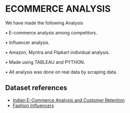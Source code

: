 
# ECOMMERCE ANALYSIS

We have made the following Analysis


• E-commerce analysis among competitors.

• Influencer analysis.

• Amazon, Myntra and Flipkart individual analysis.

• Made using TABLEAU and PYTHON.

• All analysis was done on real data by scraping data.




## Dataset references 

 - [Indian E-Commerce Analysis and Customer Retention](https://www.kaggle.com/smokingkrils/indian-e-commerce-analysis-and-customer-retention/data)
 - [Fashion Influencers](https://jdinstituteoffashiontechnology.com/top-20-fashion-influencers-to-follow-on-instagram-in-india/)
 
  